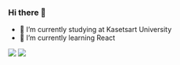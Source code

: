 ### Hi there 👋

- 🔭 I’m currently studying at Kasetsart University
- 🌱 I’m currently learning React

<img src="https://github-readme-stats.vercel.app/api?username=nicenicegame&show_icons=true&theme=vue" />
<img src="https://github-readme-stats.vercel.app/api/top-langs/?username=nicenicegame&layout=compact&theme=vue&langs_count=8" />
